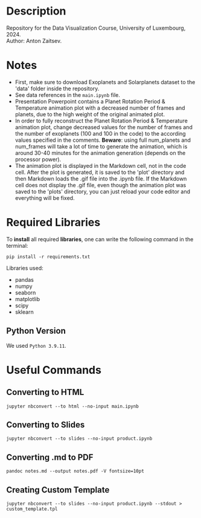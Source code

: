 # Description

Repository for the Data Visualization Course, University of Luxembourg, 2024.\
Author: Anton Zaitsev.

# Notes

- First, make sure to download Exoplanets and Solarplanets dataset to the 'data' folder inside the repository.
- See data references in the ```main.ipynb``` file.
- Presentation Powerpoint contains a Planet Rotation Period & Temperature animation plot with a decreased number of frames and planets, due to the high weight of the original animated plot.
- In order to fully reconstruct the Planet Rotation Period & Temperature animation plot, change decreased values for the number of frames and the number of exoplanets (100 and 100 in the code) to the according values specified in the comments. **Beware**: using full num_planets and num_frames will take a lot of time to generate the animation, which is around 30-40 minutes for the animation generation (depends on the processor power).
- The animation plot is displayed in the Markdown cell, not in the code cell. After the plot is generated, it is saved to the 'plot' directory and then Markdown loads the .gif file into the .ipynb file. If the Markdown cell does not display the .gif file, even though the animation plot was saved to the 'plots' directory, you can just reload your code editor and everything will be fixed.

# Required Libraries

To **install** all required **libraries**, one can write the following command in the terminal:
```
pip install -r requirements.txt
```

Libraries used:
- pandas
- numpy
- seaborn
- matplotlib
- scipy
- sklearn

## Python Version

We used ```Python 3.9.11```.

# Useful Commands

## Converting to HTML
```
jupyter nbconvert --to html --no-input main.ipynb
```

## Converting to Slides

```
jupyter nbconvert --to slides --no-input product.ipynb
```

## Converting .md to PDF

```
pandoc notes.md --output notes.pdf -V fontsize=10pt
```

## Creating Custom Template

```
jupyter nbconvert --to slides --no-input product.ipynb --stdout > custom_template.tpl
```
